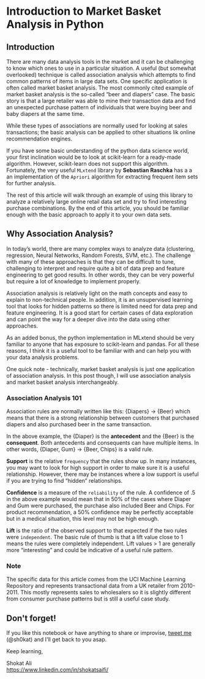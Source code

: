 # Introduction to Market Basket Analysis in Python

## Introduction

There are many data analysis tools in the market and it can be challenging to know which ones to use in a particular situation. A useful (but somewhat overlooked) technique is called association analysis which attempts to find common patterns of items in large data sets. One specific application is often called market basket analysis. The most commonly cited example of market basket analysis is the so-called “beer and diapers” case. The basic story is that a large retailer was able to mine their transaction data and find an unexpected purchase pattern of individuals that were buying beer and baby diapers at the same time.

While these types of associations are normally used for looking at sales transactions; the basic analysis can be applied to other situations lik online recommendation engines.

If you have some basic understanding of the python data science world, your first inclination would be to look at scikit-learn for a ready-made algorithm. However, scikit-learn does not support this algorithm. Fortunately, the very useful `MLxtend` library by **Sebastian Raschka** has a a an implementation of the `Apriori` algorithm for extracting frequent item sets for further analysis.

The rest of this article will walk through an example of using this library to analyze a relatively large online retail data set and try to find interesting purchase combinations. By the end of this article, you should be familiar enough with the basic approach to apply it to your own data sets.


## Why Association Analysis?

In today’s world, there are many complex ways to analyze data (clustering, regression, Neural Networks, Random Forests, SVM, etc.). The challenge with many of these approaches is that they can be difficult to tune, challenging to interpret and require quite a bit of data prep and feature engineering to get good results. In other words, they can be very powerful but require a lot of knowledge to implement properly.

Association analysis is relatively light on the math concepts and easy to explain to non-technical people. In addition, it is an unsupervised learning tool that looks for hidden patterns so there is limited need for data prep and feature engineering. It is a good start for certain cases of data exploration and can point the way for a deeper dive into the data using other approaches.

As an added bonus, the python implementation in MLxtend should be very familiar to anyone that has exposure to scikit-learn and pandas. For all these reasons, I think it is a useful tool to be familiar with and can help you with your data analysis problems.

One quick note - technically, market basket analysis is just one application of association analysis. In this post though, I will use association analysis and market basket analysis interchangeably.

### Association Analysis 101

Association rules are normally written like this: {Diapers} -> {Beer} which means that there is a strong relationship between customers that purchased diapers and also purchased beer in the same transaction.

In the above example, the {Diaper} is the **antecedent** and the {Beer} is the **consequent**. Both antecedents and consequents can have multiple items. In other words, {Diaper, Gum} -> {Beer, Chips} is a valid rule.

**Support** is the relative `frequency` that the rules show up. In many instances, you may want to look for high support in order to make sure it is a useful relationship. However, there may be instances where a low support is useful if you are trying to find “hidden” relationships.

**Confidence** is a measure of the `reliability` of the rule. A confidence of .5 in the above example would mean that in 50% of the cases where Diaper and Gum were purchased, the purchase also included Beer and Chips. For product recommendation, a 50% confidence may be perfectly acceptable but in a medical situation, this level may not be high enough.

**Lift** is the ratio of the observed support to that expected if the two rules were `independent`. The basic rule of thumb is that a lift value close to 1 means the rules were completely independent. Lift values > 1 are generally more “interesting” and could be indicative of a useful rule pattern.

### Note

The specific data for this article comes from the UCI Machine Learning Repository and represents transactional data from a UK retailer from 2010-2011. This mostly represents sales to wholesalers so it is slightly different from consumer purchase patterns but is still a useful case study.

## Don't forget!

If you like this notebook or have anything to share or improvise, [tweet me](http://www.twitter.com/sh0kat) (@sh0kat) and I'll get back to you asap.

Keep learning,

Shokat Ali
<br>
https://www.linkedin.com/in/shokatsaifi/
